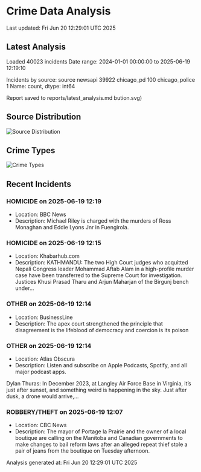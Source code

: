 # Crime Data Analysis
Last updated: Fri Jun 20 12:29:01 UTC 2025

## Latest Analysis

Loaded 40023 incidents
Date range: 2024-01-01 00:00:00 to 2025-06-19 12:19:10

Incidents by source:
source
newsapi           39922
chicago_pd          100
chicago_police        1
Name: count, dtype: int64

Report saved to reports/latest_analysis.md
bution.svg)

## Source Distribution
![Source Distribution](images/source_distribution.svg)

## Crime Types
![Crime Types](images/crime_types.svg)

## Recent Incidents

### HOMICIDE on 2025-06-19 12:19
- Location: BBC News
- Description: Michael Riley is charged with the murders of Ross Monaghan and Eddie Lyons Jnr in Fuengirola.


### HOMICIDE on 2025-06-19 12:15
- Location: Khabarhub.com
- Description: KATHMANDU: The two High Court judges who acquitted Nepali Congress leader Mohammad Aftab Alam in a high-profile murder case have been transferred to the Supreme Court for investigation. Justices Khusi Prasad Tharu and Arjun Maharjan of the Birgunj bench under…


### OTHER on 2025-06-19 12:14
- Location: BusinessLine
- Description: The apex court strengthened the principle that disagreement is the lifeblood of democracy and coercion is its poison


### OTHER on 2025-06-19 12:14
- Location: Atlas Obscura
- Description: Listen and subscribe on Apple Podcasts, Spotify, and all major podcast apps.



Dylan Thuras: In December 2023, at Langley Air Force Base in Virginia, it’s just after sunset, and something weird is happening in the sky. Just after dusk, a drone would arrive,…


### ROBBERY/THEFT on 2025-06-19 12:07
- Location: CBC News
- Description: The mayor of Portage la Prairie and the owner of a local boutique are calling on the Manitoba and Canadian governments to make changes to bail reform laws after an alleged repeat thief stole a pair of jeans from the boutique on Tuesday afternoon.

Analysis generated at: Fri Jun 20 12:29:01 UTC 2025
